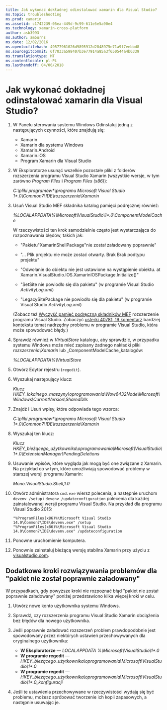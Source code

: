 ```yaml
---
title: Jak wykonać dokładnej odinstalować xamarin dla Visual Studio?
ms.topic: troubleshooting
ms.prod: xamarin
ms.assetid: c1742239-05ea-449d-9c99-611e5e5a90e4
ms.technology: xamarin-cross-platform
author: asb3993
ms.author: amburns
ms.date: 12/02/2016
ms.openlocfilehash: 49577961026d9895912d2848975e71a9f7eebbd8
ms.sourcegitcommit: 6f7033a598407b3e77914a85a3f650544a4b6339
ms.translationtype: MT
ms.contentlocale: pl-PL
ms.lasthandoff: 04/06/2018
---
```

# <a name="how-do-i-perform-a-thorough-uninstall-for-xamarin-for-visual-studio"></a>Jak wykonać dokładnej odinstalować xamarin dla Visual Studio?


1.  W Panelu sterowania systemu Windows Odinstaluj jedną z następujących czynności, które znajdują się:

    -   Xamarin
    -   Xamarin dla systemu Windows
    -   Xamarin.Android
    -   Xamarin.iOS
    -   Program Xamarin dla Visual Studio

2.  W Eksploratorze usunąć wszelkie pozostałe pliki z folderów rozszerzenia programu Visual Studio Xamarin (wszystkie wersje, w tym zarówno _Program Files_ i _Program Files (x86)_):

    _C:\\pliki programów\*\\programu Microsoft Visual Studio 1\*.0\\Common7\\IDE\\rozszerzenia\\Xamarin_

3.  Usuń Visual Studio MEF składnika katalog pamięci podręcznej również:

    _%LOCALAPPDATA%\\Microsoft\\VisualStudio\\1\*.0\\ComponentModelCache_

    W rzeczywistości ten krok samodzielnie często jest wystarczająca do rozpoznawania błędów, takich jak:

    -   "Pakietu"XamarinShellPackage"nie został załadowany poprawnie"

    -   "... Plik projektu nie może zostać otwarty. Brak Brak podtypu projektu"

    -   "Odwołanie do obiektu nie jest ustawione na wystąpienie obiektu.  at Xamarin.VisualStudio.IOS.XamarinIOSPackage.Initialize()"

    -   "SetSite nie powiodło się dla pakietu" (w programie Visual Studio _ActivityLog.xml_)

    -   "LegacySitePackage nie powiodło się dla pakietu" (w programie Visual Studio _ActivityLog.xml_)

    (Zobacz też [Wyczyść pamięć podręczną składników MEF](https://visualstudiogallery.msdn.microsoft.com/22b94661-70c7-4a93-9ca3-8b6dd45f47cd) rozszerzenie programu Visual Studio.  Zobaczyć [usterki 40781, 19 komentarz](https://bugzilla.xamarin.com/show_bug.cgi?id=40781#c19) bardziej kontekstu temat nadrzędny problemu w programie Visual Studio, która może spowodować błędy.)

4.  Sprawdź również w _VirtualStore_ katalogu, aby sprawdzić, w przypadku systemu Windows może mieć zapisany żadnego nakładki pliki _rozszerzenia\\Xamarin_ lub _ComponentModelCache_katalogów:

    _%LOCALAPPDATA%\\VirtualStore_

5.  Otwórz Edytor rejestru (`regedit`).

6.  Wyszukaj następujący klucz:

    _Klucz HKEY\_lokalnego\_maszyny\\oprogramowania\\Wow6432Node\\Microsoft\\Windows\\CurrentVersion\\SharedDlls_

7.  Znajdź i Usuń wpisy, które odpowiada tego wzorca:

    _C:\\pliki programów\*\\programu Microsoft Visual Studio 1\*.0\\Common7\\IDE\\rozszerzenia\\Xamarin_

8.  Wyszukaj ten klucz:

    _Klucz HKEY\_bieżącego\_użytkownika\\oprogramowania\\Microsoft\\VisualStudio\\1\*.0\\ExtensionManager\\PendingDeletions_

9.  Usuwanie wpisów, które wygląda jak mogą być one związane z Xamarin.  Na przykład co w tym, które umożliwiają spowodować problemy w starszej wersji programu Xamarin:

    _Mono.VisualStudio.Shell,1.0_

10. Otwórz administratora `cmd.exe` wiersz polecenia, a następnie uruchom `devenv /setup` i `devenv /updateconfiguration` polecenia dla każdej zainstalowanej wersji programu Visual Studio.  Na przykład dla programu Visual Studio 2015:

    ```
    "%ProgramFiles(x86)%\Microsoft Visual Studio 14.0\Common7\IDE\devenv.exe" /setup
    "%ProgramFiles(x86)%\Microsoft Visual Studio 14.0\Common7\IDE\devenv.exe" /updateconfiguration
    ```

11. Ponowne uruchomienie komputera.

12. Ponownie zainstaluj bieżącą wersję stabilna Xamarin przy użyciu z [visualstudio.com](https://visualstudio.com/xamarin/).

## <a name="additional-troubleshooting-steps-for-package-did-not-load-correctly"></a>Dodatkowe kroki rozwiązywania problemów dla "pakiet nie został poprawnie załadowany"

W przypadkach, gdy powyższe kroki nie rozpoznać błąd "pakiet nie został poprawnie załadowany" poniżej przedstawiono kilka więcej kroki w celu.

1.  Utwórz nowe konto użytkownika systemu Windows.

2.  Sprawdź, czy rozszerzenia programu Visual Studio Xamarin obciążenia bez błędów dla nowego użytkownika.

3.  Jeśli poprawnie załadować rozszerzeń problem prawdopodobnie jest spowodowany przez niektórych ustawień przechowywanych dla oryginalnego użytkownika:

    -   **W Eksploratorze** — _LOCALAPPDATA %\\Microsoft\\VisualStudio\\1\*.0_
    -   **W programie regedit** — _HKEY\_bieżącego\_użytkownika\\oprogramowania\\Microsoft\\VisualStudio\\1\*.0_
    -   **W programie regedit** — _HKEY\_bieżącego\_użytkownika\\oprogramowania\\Microsoft\\VisualStudio\\1\*.0\_konfiguracji_

4.  Jeśli te ustawienia przechowywane w rzeczywistości wydają się być problemu, możesz spróbować tworzenie ich kopii zapasowych, a następnie usuwając je.

